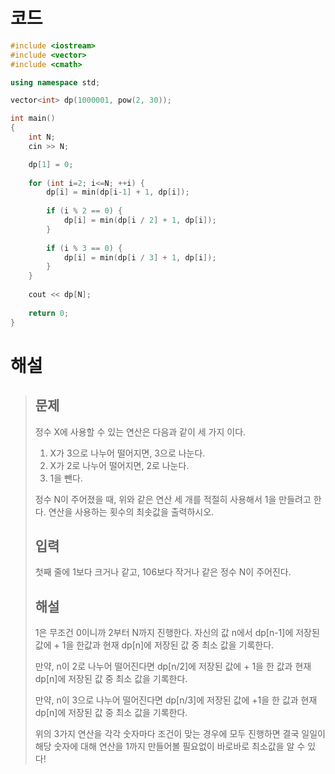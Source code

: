 # 코드

```c++
#include <iostream>
#include <vector>
#include <cmath>

using namespace std;

vector<int> dp(1000001, pow(2, 30));

int main()
{
    int N;
    cin >> N;

    dp[1] = 0;
    
    for (int i=2; i<=N; ++i) {
        dp[i] = min(dp[i-1] + 1, dp[i]);
        
        if (i % 2 == 0) {
            dp[i] = min(dp[i / 2] + 1, dp[i]);
        }
        
        if (i % 3 == 0) {
            dp[i] = min(dp[i / 3] + 1, dp[i]);
        }
    }
    
    cout << dp[N];
    
    return 0;
}

```



# 해설

> ## 문제
>
> 정수 X에 사용할 수 있는 연산은 다음과 같이 세 가지 이다.
>
> 1. X가 3으로 나누어 떨어지면, 3으로 나눈다.
>2. X가 2로 나누어 떨어지면, 2로 나눈다.
> 3. 1을 뺀다.
> 
>정수 N이 주어졌을 때, 위와 같은 연산 세 개를 적절히 사용해서 1을 만들려고 한다. 연산을 사용하는 횟수의 최솟값을 출력하시오.
> 
>## 입력
> 
>첫째 줄에 1보다 크거나 같고, 106보다 작거나 같은 정수 N이 주어진다.
> 
>## 해설
> 
>1은 무조건 0이니까 2부터 N까지 진행한다. 자신의 값 n에서 dp[n-1]에 저장된 값에 + 1을 한값과 현재 dp[n]에 저장된 값 중 최소 값을 기록한다.
> 
>만약, n이 2로 나누어 떨어진다면 dp[n/2]에 저장된 값에 + 1을 한 값과 현재 dp[n]에 저장된 값 중 최소 값을 기록한다.
> 
>만약, n이 3으로 나누어 떨어진다면 dp[n/3]에 저장된 값에 +1을 한 값과 현재 dp[n]에 저장된 값 중 최소 값을 기록한다.
> 
>위의 3가지 연산을 각각 숫자마다 조건이 맞는 경우에 모두 진행하면 결국 일일이 해당 숫자에 대해 연산을 1까지 만들어볼 필요없이 바로바로 최소값을 알 수 있다!
